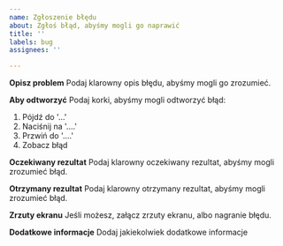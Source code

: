 ```yaml
---
name: Zgłoszenie błędu
about: Zgłoś błąd, abyśmy mogli go naprawić
title: ''
labels: bug
assignees: ''

---
```


**Opisz problem**
Podaj klarowny opis błędu, abyśmy mogli go zrozumieć.

**Aby odtworzyć**
Podaj korki, abyśmy mogli odtworzyć błąd:
1. Pójdź do '...'
2. Naciśnij na '....'
3. Przwiń do '....'
4. Zobacz błąd

**Oczekiwany rezultat**
Podaj klarowny oczekiwany rezultat, abyśmy mogli zrozumieć błąd.

**Otrzymany rezultat**
Podaj klarowny otrzymany rezultat, abyśmy mogli zrozumieć błąd.


**Zrzuty ekranu**
Jeśli możesz, załącz zrzuty ekranu, albo nagranie błędu.

**Dodatkowe informacje**
Dodaj jakiekolwiek dodatkowe informacje
